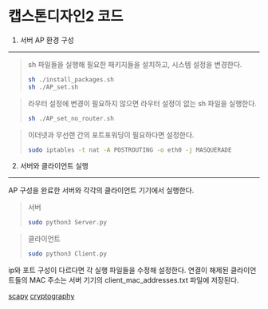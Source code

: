 캡스톤디자인2 코드
=================


1. 서버 AP 환경 구성
---------------

> sh 파일들을 실행해 필요한 패키지들을 설치하고, 시스템 설정을 변경한다.
>
> ```bash
> sh ./install_packages.sh
> sh ./AP_set.sh
> ```


> 라우터 설정에 변경이 필요하지 않으면 라우터 설정이 없는 sh 파일을 실행한다.
>
> ```bash
> sh ./AP_set_no_router.sh
> ```


> 이더넷과 무선랜 간의 포트포워딩이 필요하다면 설정한다.
>
> ```bash
> sudo iptables -t nat -A POSTROUTING -o eth0 -j MASQUERADE
> ```





2. 서버와 클라이언트 실행
---------------

AP 구성을 완료한 서버와 각각의 클라이언트 기기에서 실행한다.


> 서버
> 
> ```bash
> sudo python3 Server.py
> ```


> 클라이언트
> 
> ```bash
> sudo python3 Client.py
> ```


ip와 포트 구성이 다르다면 각 실행 파일들을 수정해 설정한다.
연결이 해제된 클라이언트들의 MAC 주소는 서버 기기의 client_mac_addresses.txt 파일에 저장된다.




[scapy](https://github.com/secdev/scapy)
[cryptography](https://cryptography.io/en/latest/)
